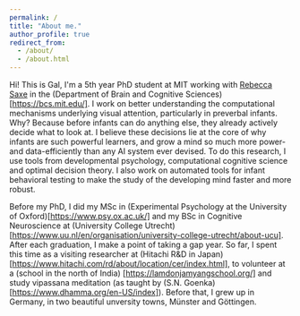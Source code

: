 ```yaml
---
permalink: /
title: "About me."
author_profile: true
redirect_from: 
  - /about/
  - /about.html
---
```


Hi! This is Gal, I'm a 5th year PhD student at MIT working with [Rebecca Saxe](https://saxelab.mit.edu/) in the (Department of Brain and Cognitive Sciences)[https://bcs.mit.edu/]. I work on better understanding the computational mechanisms underlying visual attention, particularly in preverbal infants. Why? Because before infants can do anything else, they already actively decide what to look at. I believe these decisions lie at the core of why infants are such powerful learners, and grow a mind so much more power- and data-efficiently than any AI system ever devised. To do this research, I use tools from developmental psychology, computational cognitive science and optimal decision theory. I also work on automated tools for infant behavioral testing to make the study of the developing mind faster and more robust.

Before my PhD, I did my MSc in (Experimental Psychology at the University of Oxford)[https://www.psy.ox.ac.uk/] and my BSc in Cognitive Neuroscience at (University College Utrecht)[https://www.uu.nl/en/organisation/university-college-utrecht/about-ucu]. After each graduation, I make a point of taking a gap year. So far, I spent this time as a visiting researcher at (Hitachi R&D in Japan)[https://www.hitachi.com/rd/about/location/cer/index.html], to volunteer at a (school in the north of India) [https://lamdonjamyangschool.org/] and study vipassana meditation (as taught by (S.N. Goenka)[https://www.dhamma.org/en-US/index]). Before that, I grew up in Germany, in two beautiful unversity towns, Münster and Göttingen.



